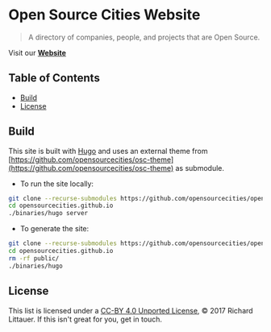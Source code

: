 # Open Source Cities Website

> A directory of companies, people, and projects that are Open Source.

Visit our [**Website**](https://opensourcecities.github.io/)

## Table of Contents

- [Build](#build)
- [License](#license)

## Build

This site is built with [Hugo](https://gohugo.io/) and uses an external theme from [https://github.com/opensourcecities/osc-theme](https://github.com/opensourcecities/osc-theme) as submodule.

- To run the site locally:

```bash
git clone --recurse-submodules https://github.com/opensourcecities/opensourcecities.github.io.git
cd opensourcecities.github.io
./binaries/hugo server
```

- To generate the site:

```bash
git clone --recurse-submodules https://github.com/opensourcecities/opensourcecities.github.io.git
cd opensourcecities.github.io
rm -rf public/
./binaries/hugo
```

## License

This list is licensed under a [CC-BY 4.0 Unported License](https://creativecommons.org/licenses/by/4.0/), © 2017 Richard Littauer. If this isn't great for you, get in touch.